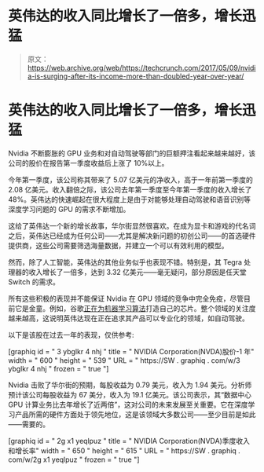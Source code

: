# 英伟达的收入同比增长了一倍多，增长迅猛

> 原文：<https://web.archive.org/web/https://techcrunch.com/2017/05/09/nvidia-is-surging-after-its-income-more-than-doubled-year-over-year/>

# 英伟达的收入同比增长了一倍多，增长迅猛

Nvidia 不断膨胀的 GPU 业务和对自动驾驶等部门的巨额押注看起来越来越好，该公司的股价在报告第一季度收益后上涨了 10%以上。

今年第一季度，该公司称其带来了 5.07 亿美元的净收入，高于一年前第一季度的 2.08 亿美元。收入翻倍之际，该公司去年第一季度至今年第一季度的收入增长了 48%。英伟达的快速崛起在很大程度上是由于对能够处理自动驾驶和语音识别等深度学习问题的 GPU 的需求不断增加。

这给了英伟达一个新的增长故事，华尔街显然很喜欢。在成为显卡和游戏的代名词之后，英伟达已经成为任何公司——尤其是解决新问题的初创公司——的首选硬件提供商，这些公司需要筛选海量数据，并建立一个可以有效利用的模型。

然而，除了人工智能，英伟达的其他业务似乎也表现不错。特别是，其 Tegra 处理器的收入增长了一倍多，达到 3.32 亿美元——毫无疑问，部分原因是任天堂 Switch 的需求。

所有这些积极的表现并不能保证 Nvidia 在 GPU 领域的竞争中完全免疫，尽管目前它是金童。例如，谷歌[正在为机器学习算法](https://web.archive.org/web/20230316161131/https://techcrunch.com/2016/05/18/google-built-its-own-chips-to-expedite-its-machine-learning-algorithms/)打造自己的芯片。整个领域的关注度越来越高，这说明英伟达现在正在追求其产品可以专业化的领域，如自动驾驶。

以下是该股在过去一年的表现，仅供参考:

[graphiq id = " 3 ybglkr 4 nhj " title = " NVIDIA Corporation(NVDA)股价-1 年" width = " 600 " height = " 539 " URL = " https://SW . graphiq . com/w/3 ybglkr 4 nhj " frozen = " true "]

Nvidia 击败了华尔街的预期，每股收益为 0.79 美元，收入为 1.94 美元。分析师预计该公司每股收益为 67 美分，收入为 19.1 亿美元。该公司表示，其“数据中心 GPU 计算业务比去年增长了近两倍”，这对公司的未来发展至关重要。它在深度学习产品所需的硬件方面处于领先地位，这是该领域大多数公司——至少目前是如此——需要的。

[graphiq id = " 2g x1 yeqlpuz " title = " NVIDIA Corporation(NVDA)季度收入和增长率" width = " 650 " height = " 615 " URL = " https://SW . graphiq . com/w/2g x1 yeqlpuz " frozen = " true "]
